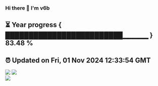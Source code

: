 ### Hi there 👋  I'm v6b  
⏳ Year progress { █████████████████████████▁▁▁▁▁ } 83.48 %
---
⏰ Updated on Fri, 01 Nov 2024 12:33:54 GMT
---
![](https://github-readme-stats.vercel.app/api?username=v6b&bg_color=30,e96443,904e95&title_color=fff&text_color=fff&layout=compact)
![](https://github-readme-stats.vercel.app/api/top-langs/?username=v6b&layout=compact&bg_color=30,e96443,904e95&title_color=fff&text_color=fff)  
![](https://gcore.jsdelivr.net/gh/v6b/v6b@main/assets/github-contribution-grid-snake.svg)

